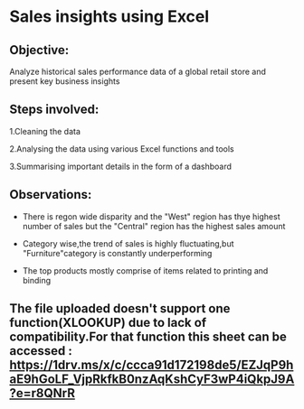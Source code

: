 # Sales insights using Excel

## Objective:
Analyze historical sales performance data of a global retail store and present key business insights

## Steps involved:

1.Cleaning the data

2.Analysing the data using various Excel functions and tools

3.Summarising important details in the form of a dashboard

## Observations:

* There is regon wide disparity and the "West" region has thye highest number of sales but the "Central" region has the highest sales amount

* Category wise,the trend of sales is highly fluctuating,but "Furniture"category is constantly underperforming

* The top products mostly comprise of items related to printing and binding

## The file uploaded doesn't support one function(XLOOKUP) due to lack of compatibility.For that function this sheet can be accessed : https://1drv.ms/x/c/ccca91d172198de5/EZJqP9haE9hGoLF_VjpRkfkB0nzAqKshCyF3wP4iQkpJ9A?e=r8QNrR
